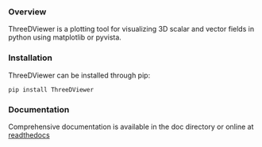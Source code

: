 ### Overview
ThreeDViewer is a plotting tool for visualizing 3D scalar and vector fields in python using matplotlib or pyvista.

### Installation
ThreeDViewer can be installed through pip:

```pip install ThreeDViewer```

### Documentation
Comprehensive documentation is available in the doc directory or online at [readthedocs](https://ThreeDViewer.readthedocs.io/en/latest/index.html)

